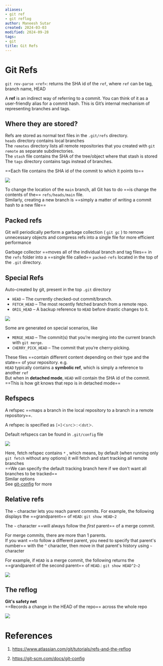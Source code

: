 ```yaml
---
aliases:
- git ref
- git reflog
author: Maneesh Sutar
created: 2024-03-03
modified: 2024-09-28
tags:
- git
title: Git Refs
---
```


# Git Refs

`git rev-parse <ref>`: returns the SHA id of the `ref`, where `ref` can be tag, branch name, HEAD

A **ref** is an indirect way of referring to a commit. You can think of it as a user-friendly alias for a commit hash. This is Git’s internal mechanism of representing branches and tags.

## Where they are stored?

Refs are stored as normal text files in the `.git/refs` directory.  
`heads` directory contains local branches  
The `remotes` directory lists all remote repositories that you created with `git remote` as separate subdirectories.  
The `stash` file contains the SHA of the tree/object where that stash is stored  
The `tags` directory contains tags instead of branches.

==Each file contains the SHA id of the commit to which it points to==

![](Artifacts/git_refs.png)

To change the location of the `main` branch, all Git has to do ==is change the contents of the== `refs/heads/main` file.  
Similarly, creating a new branch is ==simply a matter of writing a commit hash to a new file==

## Packed refs

Git will periodically perform a garbage collection ( `git gc` ) to remove unnecessary objects and compress refs into a single file for more efficient performance

Garbage collector ==moves all of the individual branch and tag files== in the `refs` folder into a ==single file called== `packed-refs` located in the top of the `.git` directory.

## Special Refs

Auto-created by git, present in the top `.git` directory

* `HEAD` – The currently checked-out commit/branch.
* `FETCH_HEAD` – The most recently fetched branch from a remote repo.
* `ORIG_HEAD` – A backup reference to `HEAD` before drastic changes to it.

![](Artifacts/git_special_refs.png)

Some are generated on special scenarios, like

* `MERGE_HEAD` – The commit(s) that you’re merging into the current branch with `git merge`.
* `CHERRY_PICK_HEAD` – The commit that you’re cherry-picking.

These files ==contain different content depending on their type and the state== of your repository. e.g.  
`HEAD` typically contains a **symbolic ref**, which is simply a reference to another `ref`  
But when in **detached mode**, `HEAD` will contain the SHA id of the commit. ==This is how git knows that repo is in detached mode==

## Refspecs

A refspec ==maps a branch in the local repository to a branch in a remote repository==.

A refspec is specified as `[+]＜src＞:＜dst＞`.

Default refspecs can be found in `.git/config` file

![](Artifacts/git_refs_1.png)

Here, fetch refspec contains `*` , which means, by default (when running only `git fetch` without any options) it will fetch and start tracking all remote branches  
==We can specify the default tracking branch here if we don't want all branches to be tracked==  
Similar options  
See [git-config](https://git-scm.com/docs/git-config) for more

## Relative refs

The `~` character lets you reach parent commits. For example, the following displays the ==grandparent== of `HEAD`: `git show HEAD~2`

The `~` character ==will always follow the *first* parent== of a merge commit.

For merge commits, there are more than 1 parents.  
If you want ==to follow a different parent, you need to specify that parent's number== with the `^` character, then move in that parent's history using `~` character

For example, if `HEAD` is a merge commit, the following returns the ==grandparent of the second parent== of `HEAD`.: `git show HEAD^2~2`

![](Artifacts/git_parents.png)

## The reflog

**Git's safety net**  
==Records a change in the HEAD of the repo== across the whole repo

![](Artifacts/git_reflog.png)

# References

1. <https://www.atlassian.com/git/tutorials/refs-and-the-reflog>

1. <https://git-scm.com/docs/git-config>
